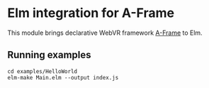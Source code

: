 # Elm integration for A-Frame

This module brings declarative WebVR framework [A-Frame](https://aframe.io/) to Elm.

## Running examples

    cd examples/HelloWorld
    elm-make Main.elm --output index.js
    
